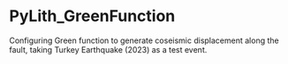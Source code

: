 # PyLith_GreenFunction
Configuring Green function to generate coseismic displacement along the fault, taking Turkey Earthquake (2023) as a test event.
